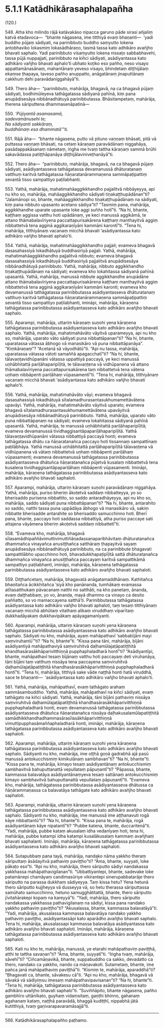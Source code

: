 

# 5.1.1 Katādhikārasaphalapañha




(120.)

548\. Atha kho milindo rājā katāvakāso nipacca garuno pāde sirasi añjaliṃ katvā etadavoca—  “bhante nāgasena, ime titthiyā evaṃ bhaṇanti—  ‘yadi buddho pūjaṃ sādiyati, na parinibbuto buddho saṃyutto lokena antobhaviko lokasmiṃ lokasādhāraṇo, tasmā tassa kato adhikāro avañjho bhavati saphalo. Yadi parinibbuto visaṃyutto lokena nissaṭo sabbabhavehi, tassa pūjā nuppajjati, parinibbuto na kiñci sādiyati, asādiyantassa kato adhikāro vañjho bhavati aphalo’ti ubhato koṭiko eso pañho, neso visayo appattamānasānaṃ, mahantānaṃ yeveso visayo, bhindetaṃ diṭṭhijālaṃ ekaṃse ṭhapaya, taveso pañho anuppatto, anāgatānaṃ jinaputtānaṃ cakkhuṃ dehi paravādaniggahāyā”ti.

549\. Thero āha—  “parinibbuto, mahārāja, bhagavā, na ca bhagavā pūjaṃ sādiyati, bodhimūleyeva tathāgatassa sādiyanā pahīnā, kiṃ pana anupādisesāya nibbānadhātuyā parinibbutassa. Bhāsitampetaṃ, mahārāja, therena sāriputtena dhammasenāpatinā—

550\. _‘Pūjiyantā asamasamā,_  
_sadevamānusehi te;_  
_Na sādiyanti sakkāraṃ,_  
_buddhānaṃ esa dhammatā’”ti._  


551\. Rājā āha—  “bhante nāgasena, putto vā pituno vaṇṇaṃ bhāsati, pitā vā puttassa vaṇṇaṃ bhāsati, na cetaṃ kāraṇaṃ paravādānaṃ niggahāya, pasādappakāsanaṃ nāmetaṃ, iṅgha me tvaṃ tattha kāraṇaṃ sammā brūhi sakavādassa patiṭṭhāpanāya diṭṭhijālaviniveṭhanāyā”ti.

552\. Thero āha—  “parinibbuto, mahārāja, bhagavā, na ca bhagavā pūjaṃ sādiyati, asādiyantasseva tathāgatassa devamanussā dhāturatanaṃ vatthuṃ karitvā tathāgatassa ñāṇaratanārammaṇena sammāpaṭipattiṃ sevantā tisso sampattiyo paṭilabhanti.

553\. Yathā, mahārāja, mahatimahāaggikkhandho pajjalitvā nibbāyeyya, api nu kho so, mahārāja, mahāaggikkhandho sādiyati tiṇakaṭṭhupādānan”ti? “Jalamānopi so, bhante, mahāaggikkhandho tiṇakaṭṭhupādānaṃ na sādiyati, kiṃ pana nibbuto upasanto acetano sādiya”ti? “Tasmiṃ pana, mahārāja, aggikkhandhe uparate upasante loke aggi suñño hotī”ti. “Na hi, bhante, kaṭṭhaṃ aggissa vatthu hoti upādānaṃ, ye keci manussā aggikāmā, te attano thāmabalavīriyena paccattapurisakārena kaṭṭhaṃ manthayitvā aggiṃ nibbattetvā tena agginā aggikaraṇīyāni kammāni karontī”ti. “Tena hi, mahārāja, titthiyānaṃ vacanaṃ micchā bhavati ‘asādiyantassa kato adhikāro vañjho bhavati aphalo’ti.

554\. Yathā, mahārāja, mahatimahāaggikkhandho pajjali; evameva bhagavā dasasahassiyā lokadhātuyā buddhasiriyā pajjali. Yathā, mahārāja, mahatimahāaggikkhandho pajjalitvā nibbuto; evameva bhagavā dasasahassiyā lokadhātuyā buddhasiriyā pajjalitvā anupādisesāya nibbānadhātuyā parinibbuto. Yathā, mahārāja, nibbuto aggikkhandho tiṇakaṭṭhupādānaṃ na sādiyati; evameva kho lokahitassa sādiyanā pahīnā upasantā. Yathā, mahārāja, manussā nibbute aggikkhandhe anupādāne attano thāmabalavīriyena paccattapurisakārena kaṭṭhaṃ manthayitvā aggiṃ nibbattetvā tena agginā aggikaraṇīyāni kammāni karonti; evameva kho devamanussā tathāgatassa parinibbutassa asādiyantasseva dhāturatanaṃ vatthuṃ karitvā tathāgatassa ñāṇaratanārammaṇena sammāpaṭipattiṃ sevantā tisso sampattiyo paṭilabhanti, imināpi, mahārāja, kāraṇena tathāgatassa parinibbutassa asādiyantasseva kato adhikāro avañjho bhavati saphalo.

555\. Aparampi, mahārāja, uttariṃ kāraṇaṃ suṇohi yena kāraṇena tathāgatassa parinibbutassa asādiyantasseva kato adhikāro avañjho bhavati saphalo. Yathā, mahārāja, mahatimahāvāto vāyitvā uparameyya, api nu kho so, mahārāja, uparato vāto sādiyati puna nibbattāpanan”ti? “Na hi, bhante, uparatassa vātassa ābhogo vā manasikāro vā puna nibbattāpanāya”. “Kiṃkāraṇaṃ”? “Acetanā sā vāyodhātū”ti. “Api nu tassa, mahārāja, uparatassa vātassa vātoti samaññā apagacchatī”ti? “Na hi, bhante, tālavaṇṭavidhūpanāni vātassa uppattiyā paccayā, ye keci manussā uṇhābhitattā pariḷāhaparipīḷitā, te tālavaṇṭena vā vidhūpanena vā attano thāmabalavīriyena paccattapurisakārena taṃ nibbattetvā tena vātena uṇhaṃ nibbāpenti pariḷāhaṃ vūpasamentī”ti. “Tena hi, mahārāja, titthiyānaṃ vacanaṃ micchā bhavati ‘asādiyantassa kato adhikāro vañjho bhavati aphalo’ti.

556\. Yathā, mahārāja, mahatimahāvāto vāyi; evameva bhagavā dasasahassiyā lokadhātuyā sītalamadhurasantasukhumamettāvātena upavāyi. Yathā, mahārāja, mahatimahāvāto vāyitvā uparato; evameva bhagavā sītalamadhurasantasukhumamettāvātena upavāyitvā anupādisesāya nibbānadhātuyā parinibbuto. Yathā, mahārāja, uparato vāto puna nibbattāpanaṃ na sādiyati; evameva lokahitassa sādiyanā pahīnā upasantā. Yathā, mahārāja, te manussā uṇhābhitattā pariḷāhaparipīḷitā; evameva devamanussā tividhaggisantāpapariḷāhaparipīḷitā. Yathā tālavaṇṭavidhūpanāni vātassa nibbattiyā paccayā honti; evameva tathāgatassa dhātu ca ñāṇaratanañca paccayo hoti tissannaṃ sampattīnaṃ paṭilābhāya. Yathā manussā uṇhābhitattā pariḷāhaparipīḷitā tālavaṇṭena vā vidhūpanena vā vātaṃ nibbattetvā uṇhaṃ nibbāpenti pariḷāhaṃ vūpasamenti; evameva devamanussā tathāgatassa parinibbutassa asādiyantasseva dhātuñca ñāṇaratanañca pūjetvā kusalaṃ nibbattetvā tena kusalena tividhaggisantāpapariḷāhaṃ nibbāpenti vūpasamenti. Imināpi, mahārāja, kāraṇena tathāgatassa parinibbutassa asādiyantasseva kato adhikāro avañjho bhavati saphaloti.

557\. Aparampi, mahārāja, uttariṃ kāraṇaṃ suṇohi paravādānaṃ niggahāya. Yathā, mahārāja, puriso bheriṃ ākoṭetvā saddaṃ nibbatteyya, yo so bherisaddo purisena nibbattito, so saddo antaradhāyeyya, api nu kho so, mahārāja, saddo sādiyati puna nibbattāpanan”ti? “Na hi, bhante, antarahito so saddo, natthi tassa puna uppādāya ābhogo vā manasikāro vā, sakiṃ nibbatte bherisadde antarahite so bherisaddo samucchinno hoti. Bherī pana, bhante, paccayo hoti saddassa nibbattiyā, atha puriso paccaye sati attajena vāyāmena bheriṃ akoṭetvā saddaṃ nibbattetī”ti.

558\. “Evameva kho, mahārāja, bhagavā sīlasamādhipaññāvimuttivimuttiñāṇadassanaparibhāvitaṃ dhāturatanañca dhammañca vinayañca anusiṭṭhañca satthāraṃ ṭhapayitvā sayaṃ anupādisesāya nibbānadhātuyā parinibbuto, na ca parinibbute bhagavati sampattilābho upacchinno hoti, bhavadukkhapaṭipīḷitā sattā dhāturatanañca dhammañca vinayañca anusiṭṭhañca paccayaṃ karitvā sampattikāmā sampattiyo paṭilabhanti, imināpi, mahārāja, kāraṇena tathāgatassa parinibbutassa asādiyantasseva kato adhikāro avañjho bhavati saphaloti.

559\. Diṭṭhañcetaṃ, mahārāja, bhagavatā anāgatamaddhānaṃ. Kathitañca bhaṇitañca ācikkhitañca ‘siyā kho panānanda, tumhākaṃ evamassa atītasatthukaṃ pāvacanaṃ natthi no satthāti, na kho panetaṃ, ānanda, evaṃ daṭṭhabbaṃ, yo vo, ānanda, mayā dhammo ca vinayo ca desito paññatto, so vo mamaccayena satthā’ti. Parinibbutassa tathāgatassa asādiyantassa kato adhikāro vañjho bhavati aphaloti, taṃ tesaṃ titthiyānaṃ vacanaṃ micchā abhūtaṃ vitathaṃ alikaṃ viruddhaṃ viparītaṃ dukkhadāyakaṃ dukkhavipākaṃ apāyagamanīyanti.

560\. Aparampi, mahārāja, uttariṃ kāraṇaṃ suṇohi yena kāraṇena tathāgatassa parinibbutassa asādiyantasseva kato adhikāro avañjho bhavati saphalo. Sādiyati nu kho, mahārāja, ayaṃ mahāpathavī ‘sabbabījāni mayi saṃviruhantū’”ti? “Na hi, bhante”ti. “Kissa pana tāni, mahārāja, bījāni asādiyantiyā mahāpathaviyā saṃviruhitvā daḷhamūlajaṭāpatiṭṭhitā khandhasārasākhāparivitthiṇṇā pupphaphaladharā hontī”ti? “Asādiyantīpi, bhante, mahāpathavī tesaṃ bījānaṃ vatthu hoti paccayaṃ deti viruhanāya, tāni bījāni taṃ vatthuṃ nissāya tena paccayena saṃviruhitvā daḷhamūlajaṭāpatiṭṭhitā khandhasārasākhāparivitthiṇṇā pupphaphaladharā hontī”ti. “Tena hi, mahārāja, titthiyā sake vāde naṭṭhā honti hatā viruddhā, sace te bhaṇanti—  ‘asādiyantassa kato adhikāro vañjho bhavati aphalo’ti.

561\. Yathā, mahārāja, mahāpathavī, evaṃ tathāgato arahaṃ sammāsambuddho. Yathā, mahārāja, mahāpathavī na kiñci sādiyati, evaṃ tathāgato na kiñci sādiyati. Yathā, mahārāja, tāni bījāni pathaviṃ nissāya saṃviruhitvā daḷhamūlajaṭāpatiṭṭhitā khandhasārasākhāparivitthiṇṇā pupphaphaladharā honti, evaṃ devamanussā tathāgatassa parinibbutassa asādiyantasseva dhātuñca ñāṇaratanañca nissāya daḷhakusalamūlapatiṭṭhitā samādhikkhandhadhammasārasīlasākhāparivitthiṇṇā vimuttipupphasāmaññaphaladharā honti, imināpi, mahārāja, kāraṇena tathāgatassa parinibbutassa asādiyantasseva kato adhikāro avañjho bhavati saphaloti.

562\. Aparampi, mahārāja, uttariṃ kāraṇaṃ suṇohi yena kāraṇena tathāgatassa parinibbutassa asādiyantasseva kato adhikāro avañjho bhavati saphalo. Sādiyanti nu kho, mahārāja, ime oṭṭhā goṇā gadrabhā ajā pasū manussā antokucchismiṃ kimikulānaṃ sambhavan”ti? “Na hi, bhante”ti. “Kissa pana te, mahārāja, kimayo tesaṃ asādiyantānaṃ antokucchismiṃ sambhavitvā bahuputtanattā vepullataṃ pāpuṇantī”ti? “Pāpassa, bhante, kammassa balavatāya asādiyantānaṃyeva tesaṃ sattānaṃ antokucchismiṃ kimayo sambhavitvā bahuputtanattā vepullataṃ pāpuṇantī”ti. “Evameva kho, mahārāja, tathāgatassa parinibbutassa asādiyantasseva dhātussa ca ñāṇārammaṇassa ca balavatāya tathāgate kato adhikāro avañjho bhavati saphaloti.

563\. Aparampi, mahārāja, uttariṃ kāraṇaṃ suṇohi yena kāraṇena tathāgatassa parinibbutassa asādiyantasseva kato adhikāro avañjho bhavati saphalo. Sādiyanti nu kho, mahārāja, ime manussā ime aṭṭhanavuti rogā kāye nibbattantū”ti? “Na hi, bhante”ti. “Kissa pana te, mahārāja, rogā asādiyantānaṃ kāye nipatantī”ti? “Pubbe katena, bhante, duccaritenā”ti. “Yadi, mahārāja, pubbe kataṃ akusalaṃ idha vedanīyaṃ hoti, tena hi, mahārāja, pubbe katampi idha katampi kusalākusalaṃ kammaṃ avañjhaṃ bhavati saphalanti. Imināpi, mahārāja, kāraṇena tathāgatassa parinibbutassa asādiyantasseva kato adhikāro avañjho bhavati saphaloti.

564\. Sutapubbaṃ pana tayā, mahārāja, nandako nāma yakkho theraṃ sāriputtaṃ āsādayitvā pathaviṃ paviṭṭho”ti? “Āma, bhante, suyyati, loke pākaṭo eso”ti. “Api nu kho, mahārāja, thero sāriputto sādiyi nandakassa yakkhassa mahāpathavigilanan”ti. “Ubbattiyantepi, bhante, sadevake loke patamānepi chamāyaṃ candimasūriye vikirantepi sinerupabbatarāje thero sāriputto na parassa dukkhaṃ sādiyeyya. Taṃ kissa hetu? Yena hetunā thero sāriputto kujjheyya vā dusseyya vā, so hetu therassa sāriputtassa samūhato samucchinno, hetuno samugghātitattā, bhante, thero sāriputto jīvitahārakepi kopaṃ na kareyyā”ti. “Yadi, mahārāja, thero sāriputto nandakassa yakkhassa pathavigilanaṃ na sādiyi, kissa pana nandako yakkho pathaviṃ paviṭṭho”ti? “Akusalassa, bhante, kammassa balavatāyā”ti. “Yadi, mahārāja, akusalassa kammassa balavatāya nandako yakkho pathaviṃ paviṭṭho, asādiyantassāpi kato aparādho avañjho bhavati saphalo. Tena hi, mahārāja, akusalassapi kammassa balavatāya asādiyantassa kato adhikāro avañjho bhavati saphaloti. Imināpi, mahārāja, kāraṇena tathāgatassa parinibbutassa asādiyantasseva kato adhikāro avañjho bhavati saphaloti.

565\. Kati nu kho te, mahārāja, manussā, ye etarahi mahāpathaviṃ paviṭṭhā, atthi te tattha savaṇan”ti? “Āma, bhante, suyyatī”ti. “Iṅgha tvaṃ, mahārāja, sāvehī”ti? “Ciñcamāṇavikā, bhante, suppabuddho ca sakko, devadatto ca thero, nandako ca yakkho, nando ca māṇavakoti. Sutametaṃ, bhante, ime pañca janā mahāpathaviṃ paviṭṭhā”ti. “Kismiṃ te, mahārāja, aparaddhā”ti? “Bhagavati ca, bhante, sāvakesu cā”ti. “Api nu kho, mahārāja, bhagavā vā sāvakā vā sādiyiṃsu imesaṃ mahāpathavipavisanan”ti? “Na hi, bhante”ti. “Tena hi, mahārāja, tathāgatassa parinibbutassa asādiyantasseva kato adhikāro avañjho bhavati saphalo”ti. “Suviññāpito, bhante nāgasena, pañho gambhīro uttānīkato, guyhaṃ vidaṃsitaṃ, gaṇṭhi bhinno, gahanaṃ agahanaṃ kataṃ, naṭṭhā paravādā, bhaggā kudiṭṭhī, nippabhā jātā kutitthiyā, tvaṃ gaṇivarapavaramāsajjā”ti.

---

566\. Katādhikārasaphalapañho paṭhamo.





